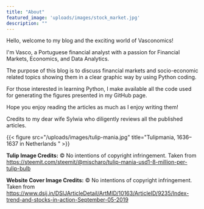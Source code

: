```yaml
---
title: "About"
featured_image: 'uploads/images/stock_market.jpg'
description: ""
---
```

Hello, welcome to my blog and the exciting world of Vasconomics!

<P> I'm Vasco, a Portuguese financial analyst with a passion for Financial Markets, Economics, and Data Analytics. <P>
<P> The purpose of this blog is to discuss financial markets and socio-economic related topics showing them in a clear graphic way by using Python coding. <P>
<p> For those interested in learning Python, I make available all the code used for generating the figures presented in my GitHub page. <P> 
<P>Hope you enjoy reading the articles as much as I enjoy writing them!

Credits to my dear wife Sylwia who diligently reviews all the published articles.

{{< figure src="/uploads/images/tulip-mania.jpg" title="Tulipmania, 1636–1637 in Netherlands " >}}

**Tulip Image Credits:** © No intentions of copyright infringement. Taken from https://steemit.com/steemit/@mischaro/tulip-mania-usd1-8-million-per-tulip-bulb

**Website Cover Image Credits:** © No intentions of copyright infringement. Taken from https://www.dsij.in/DSIJArticleDetail/ArtMID/10163/ArticleID/9235/Index-trend-and-stocks-in-action-September-05-2019